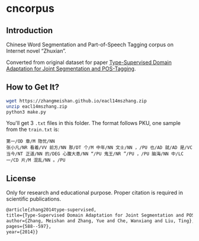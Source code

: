 # cncorpus

## Introduction

Chinese Word Segmentation and Part-of-Speech Tagging corpus on Internet novel “Zhuxian”.

Converted from original dataset for paper [Type-Supervised Domain Adaptation for Joint Segmentation and POS-Tagging](http://www.aclweb.org/anthology/E/E14/E14-1062.pdf).

## How to Get It?

```bash
wget https://zhangmeishan.github.io/eacl14mszhang.zip
unzip eacl14mszhang.zip
python3 make.py
```

You'll get 3 `.txt` files in this folder. The format follows PKU, one sample from the `train.txt` is:

```text
第一/OD 章/M 隐忧/NN
张小凡/NR 看着/VV 前方/NN 那/DT 个/M 中年/NN 文士/NN ，/PU 也/AD 就/AD 是/VC 当今/NT 正道/NN 的/DEG 心腹大患/NN “/PU 鬼王/NR ”/PU ，/PU 脑海/NN 中/LC 一/CD 片/M 混乱/NN 。/PU
```

## License

Only for research and educational purpose. Proper citation is required in scientific publications.

```latex
@article{zhang2014type-supervised,
title={Type-Supervised Domain Adaptation for Joint Segmentation and POS-Tagging},
author={Zhang, Meishan and Zhang, Yue and Che, Wanxiang and Liu, Ting},
pages={588--597},
year={2014}}
```